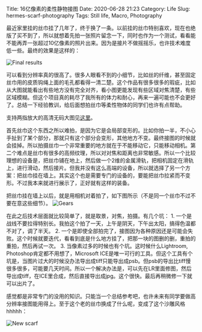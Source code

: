 Title: 16亿像素的柔性静物接图
Date: 2020-06-28 21:23
Category: Life
Slug: hermes-scarf-photography
Tags: Still life, Macro, Photography

最近家里挂的丝巾挂了几年了，终于换了一条。以前挂的丝巾特别喜欢，现在也绝版了买不到了，所以就想着先拍一张照片留念一下，同时也作为一个测试，看看能不能再弄一张超过10亿像素的照片出来。因为是接片不做摇摇乐，也许技术难度低一些。最终的效果是这样的：

![Final results](/images/hermes-scarf-horse-result.jpg)

可以看到分辨率真的很高了。很多人眼看不到的小细节，比如丝的纤维，甚至固定丝巾用的皮质钩绳上面的毛孔都看得一清二楚。这个作品有很多很多的瑕疵，比如从大图就能看出有些地方没有完全对齐，看小图更能发现有些区域对焦清楚，有些区域模糊。但这个项目真的耗尽了我所有的体力和耐心，再来一遍可能也不会更好了。总结一下经验教训，给后面想拍丝巾等柔性物体的同学们也许有点帮助。

支持两指放大的高清无码大图见[这里](https://lab.grapeot.me/gigapixel/Scarf/)。

首先丝巾这个东西之所以难拍，是因为它是会局部变形的。比如你拍一半，不小心手扯到了某个部分，那就只有这个部分会变形，其他地方不变。最终接图的时候就会挂掉。所以拍摄丝巾一个非常重要的地方就在于不能移动它，只能移动相机。第二个难点是丝巾有很多的高频纹理，所以对对焦和距离也非常敏感。所以一个比较理想的设备是，把丝巾铺在地上，然后做一个2维的金属滑轨，把相机固定在滑轨上，进行滑动，然后接片。但我并没有这么高端的设备，所以就选择了另一个方案：把丝巾挂在墙上。其实这个也是需要专门的设备的，要能把丝巾拉紧而不变形。不过我本来就进行展示了，正好就有这样的装备。

把丝巾挂在墙上以后，就是用相机对着拍了，如下图所示（不是同一个丝巾不过不要在意这些细节）。
![Gears](/images/hermes-scarf-horse-gears.jpg)

在此之后技术层面就比较简单了，就是取景，对焦，拍摄。有几个坑：
	1. 一个是战线不要拉得特别长。我拍这个拍了一天，上午是阴天，下午出太阳，搞得色温都不对了，调了半天。
	2. 一个是即使全部拍完了，接图因为各种原因还是可能会失败。这个时候就要迭代，看看到底是什么地方挂了，把那一块的图删的删，重拍的重拍，然后再试一次。
	3. 当像素过多的时候也有个坑。这时候什么Lightroom, Photoshop肯定都不用想了，Microsoft ICE是唯一可行的工具。但这个工具有个坑是，当图片过大的时候没办法导出成tiff只能导出成psb。但psb的导出比tiff慢很多很多，可能要几天时间。所以一个解决办法是，可以先在LR里面修图，然后导出成tiff，在ICE里合成，然后直接导出成jpg。这个很快。最后再稍微修一下就可以出片了。

感觉都是非常专门的没用的知识。只能当一个总结参考吧，也许未来有同学要做高分辨率接图能用得上。至于这个老的丝巾换成了什么呢，变成了这个沙雕风格hhhhh：

![New scarf](/images/hermes-scarf-motorcycle.jpg)